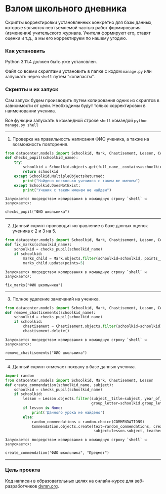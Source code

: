# Взлом школьного дневника

Скрипты корректировки установленных конкретно для базы данных, которые являются неотъемлемой частью работ формирования (изменения) учительского журнала. 
Учителя формируют его, ставят оценки и т.д., а мы его корректируем по нашему угодию.

### Как установить

Python 3.11.4 должен быть уже установлен.

Файл со всеми скриптами установить в папке с кодом `manage.py` или запускать через `shell` путем "копипасты".

### Скрипты и их запуск 

Сам запуск будем производить путем копирования одних из скриптов в зависимости от цели. 
Необходимы будут только корректировки в наименовании ученика.


Все функции запускать в командной строке `shell`  командой `python manage.py shell`
***
1. Проверка на правильность написания ФИО ученика, а также на возможность повторения.
```Python
from datacenter.models import Schoolkid, Mark, Chastisement, Lesson, Commendation
def checks_pupil(schoolkid_name):
    try:
        schoolkid = Schoolkid.objects.get(full_name__contains=schoolkid_name, year_of_study=6, group_letter="А")
        return schoolkid
    except Schoolkid.MultipleObjectsReturned:
        print("Найдено несколько учеников с таким же именем")
    except Schoolkid.DoesNotExist:
        print("Ученик с таким именем не найден")
```
    Запускается посредством копирования в командную строку `shell` и запускается: 
```
checks_pupil("ФИО школьника")
```
***
2. Данный скрипт производит исправление в базе данных оценок ученика с 2 и 3 на 5.
``` Python
from datacenter.models import Schoolkid, Mark, Chastisement, Lesson, Commendation
def fix_marks(schoolkid_name):
    schoolkid = checks_pupil(schoolkid_name)
    if schoolkid:
        marks_child = Mark.objects.filter(schoolkid=schoolkid, points__in=[2, 3])
        marks_child.update(points=5)
```
    Запускается посредством копирования в командную строку `shell` и запускается: 
```
fix_marks("ФИО школьника")
```
***
3. Полное удаление замечаний на ученика.
```Python
from datacenter.models import Schoolkid, Mark, Chastisement, Lesson, Commendation
def remove_chastisements(schoolkid_name):
    schoolkid = checks_pupil(schoolkid_name)
    if schoolkid:
        chastisement = Chastisement.objects.filter(schoolkid=schoolkid)
        chastisement.delete()
```
    Запускается посредством копирования в командную строку `shell` и запускается: 
```
remove_chastisements("ФИО школьника")
```
***
4. Данный скрипт отмечает похвалу в базе данных ученика.
```Python
import random
from datacenter.models import Schoolkid, Mark, Chastisement, Lesson
def create_commendation(schoolkid_name, subject):
    schoolkid = checks_pupil(schoolkid_name)
    if schoolkid:
        lesson = Lesson.objects.filter(subject__title=subject, year_of_study=schoolkid.year_of_study,
                                       group_letter=schoolkid.group_letter).order_by("subject").first()
        if lesson is None:
            print('Данного урока не найдено')
        else:
            random_commendations = random.choice(COMMENDATIONS)
            Commendation.objects.create(text=random_commendations, created=lesson.date, schoolkid=schoolkid,
                                        subject=lesson.subject, teacher=lesson.teacher)
```
    Запускается посредством копирования в командную строку `shell` и запускается: 
```
create_commendation("ФИО школьника", "Предмет")
```
***
### Цель проекта
Код написан в образовательных целях на онлайн-курсе для веб-разработчиков [dvmn.org](https://dvmn.org/).